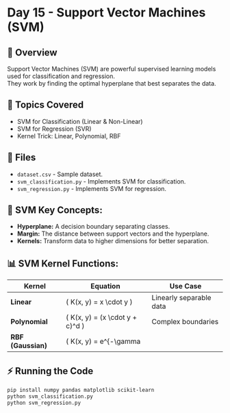 # Day 15 - Support Vector Machines (SVM)

## 📝 Overview
Support Vector Machines (SVM) are powerful supervised learning models used for classification and regression.  
They work by finding the optimal hyperplane that best separates the data.

## 📌 Topics Covered
- SVM for Classification (Linear & Non-Linear)
- SVM for Regression (SVR)
- Kernel Trick: Linear, Polynomial, RBF

## 📂 Files
- `dataset.csv` - Sample dataset.
- `svm_classification.py` - Implements SVM for classification.
- `svm_regression.py` - Implements SVM for regression.

## 🌟 SVM Key Concepts:
- **Hyperplane:** A decision boundary separating classes.
- **Margin:** The distance between support vectors and the hyperplane.
- **Kernels:** Transform data to higher dimensions for better separation.

## 📊 SVM Kernel Functions:
| Kernel | Equation | Use Case |
|--------|----------|----------|
| **Linear** | \( K(x, y) = x \cdot y \) | Linearly separable data |
| **Polynomial** | \( K(x, y) = (x \cdot y + c)^d \) | Complex boundaries |
| **RBF (Gaussian)** | \( K(x, y) = e^{-\gamma ||x - y||^2} \) | Non-linear separation |

## ⚡ Running the Code
```bash
pip install numpy pandas matplotlib scikit-learn
python svm_classification.py
python svm_regression.py
